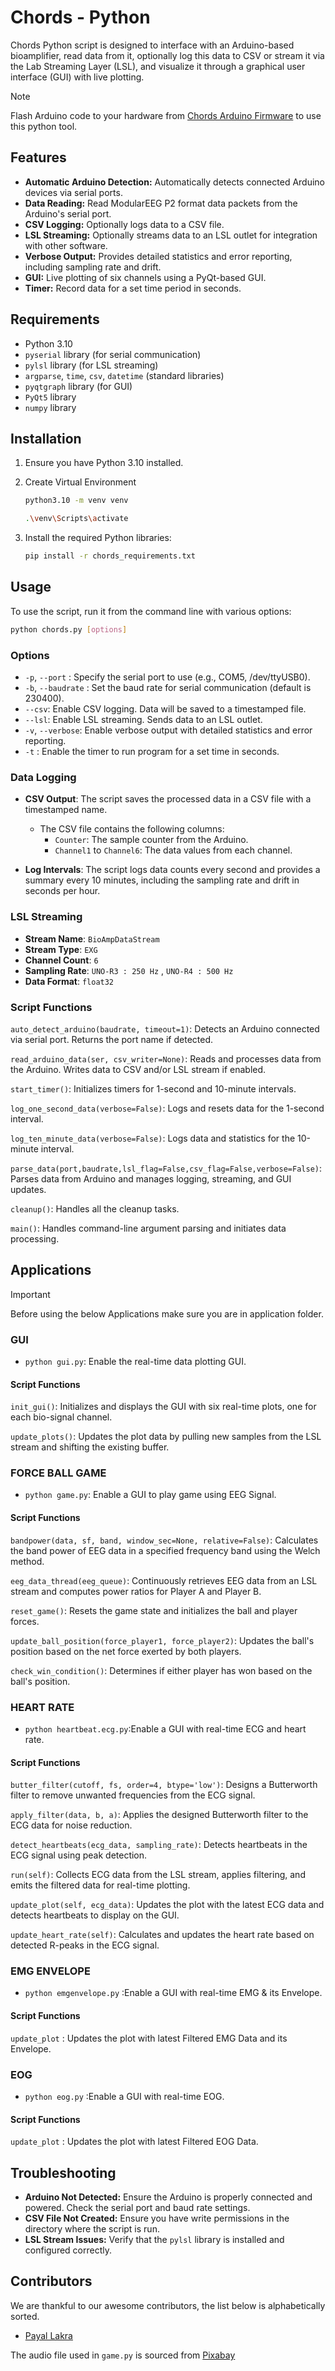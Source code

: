 # Chords - Python

Chords Python script is designed to interface with an Arduino-based bioamplifier, read data from it, optionally log this data to CSV or stream it via the Lab Streaming Layer (LSL), and visualize it through a graphical user interface (GUI) with live plotting.

> [!NOTE]
> Flash Arduino code to your hardware from [Chords Arduino Firmware](https://github.com/upsidedownlabs/Chords-Arduino-Firmware) to use this python tool.

## Features

- **Automatic Arduino Detection:** Automatically detects connected Arduino devices via serial ports.
- **Data Reading:** Read  ModularEEG P2 format data packets from the Arduino's serial port.
- **CSV Logging:** Optionally logs data to a CSV file.
- **LSL Streaming:** Optionally streams data to an LSL outlet for integration with other software.
- **Verbose Output:** Provides detailed statistics and error reporting, including sampling rate and drift.
- **GUI:** Live plotting of six channels using a PyQt-based GUI.
- **Timer:** Record data for a set time period in seconds.

## Requirements

-  Python 3.10
- `pyserial` library (for serial communication)
- `pylsl` library (for LSL streaming)
- `argparse`, `time`, `csv`, `datetime` (standard libraries)
- `pyqtgraph` library (for GUI)
- `PyQt5` library
- `numpy` library

## Installation

1. Ensure you have Python 3.10 installed.
2. Create Virtual Environment
   ```bash
   python3.10 -m venv venv    
   ```

   ```bash
   .\venv\Scripts\activate  
   ```
3. Install the required Python libraries:
    ```bash
    pip install -r chords_requirements.txt
    ```

## Usage

To use the script, run it from the command line with various options:
  ```bash
  python chords.py [options]
  ```
### Options

- `-p`, `--port` <port>: Specify the serial port to use (e.g., COM5, /dev/ttyUSB0).
- `-b`, `--baudrate` <baudrate>: Set the baud rate for serial communication (default is 230400).
- `--csv`: Enable CSV logging. Data will be saved to a timestamped file.
- `--lsl`: Enable LSL streaming. Sends data to an LSL outlet.
- `-v`, `--verbose`: Enable verbose output with detailed statistics and error reporting.
- `-t` : Enable the timer to run program for a set time in seconds.

### Data Logging

- **CSV Output**: The script saves the processed data in a CSV file with a timestamped name.
  - The CSV file contains the following columns:
    - `Counter`: The sample counter from the Arduino.
    - `Channel1` to `Channel6`: The data values from each channel.

- **Log Intervals**: The script logs data counts every second and provides a summary every 10 minutes, including the sampling rate and drift in seconds per hour.

### LSL Streaming

- **Stream Name**: `BioAmpDataStream`
- **Stream Type**: `EXG`
- **Channel Count**: `6`
- **Sampling Rate**: `UNO-R3 : 250 Hz` , `UNO-R4 : 500 Hz`
- **Data Format**: `float32`


### Script Functions

`auto_detect_arduino(baudrate, timeout=1)`: Detects an Arduino connected via serial port. Returns the port name if detected.

`read_arduino_data(ser, csv_writer=None)`: Reads and processes data from the Arduino. Writes data to CSV and/or LSL stream if enabled.

`start_timer()`: Initializes timers for 1-second and 10-minute intervals.

`log_one_second_data(verbose=False)`: Logs and resets data for the 1-second interval.

`log_ten_minute_data(verbose=False)`: Logs data and statistics for the 10-minute interval.

`parse_data(port,baudrate,lsl_flag=False,csv_flag=False,verbose=False)`: Parses data from Arduino and manages logging, streaming, and GUI updates.

`cleanup()`: Handles all the cleanup tasks.

`main()`: Handles command-line argument parsing and initiates data processing.

## Applications

> [!IMPORTANT]
 Before using the below Applications make sure you are in application folder.

### GUI

- `python gui.py`: Enable the real-time data plotting GUI.

#### Script Functions

`init_gui()`: Initializes and displays the GUI with six real-time plots, one for each bio-signal channel.

`update_plots()`: Updates the plot data by pulling new samples from the LSL stream and shifting the existing buffer.

### FORCE BALL GAME

- `python game.py`: Enable a GUI to play game using EEG Signal.

#### Script Functions

`bandpower(data, sf, band, window_sec=None, relative=False)`: Calculates the band power of EEG data in a specified frequency band using the Welch method.

`eeg_data_thread(eeg_queue)`: Continuously retrieves EEG data from an LSL stream and computes power ratios for Player A and Player B.

`reset_game()`: Resets the game state and initializes the ball and player forces.

`update_ball_position(force_player1, force_player2)`: Updates the ball's position based on the net force exerted by both players.

`check_win_condition()`: Determines if either player has won based on the ball's position.

### HEART RATE

- `python heartbeat.ecg.py`:Enable a GUI with real-time ECG and heart rate.

#### Script Functions

`butter_filter(cutoff, fs, order=4, btype='low')`: Designs a Butterworth filter to remove unwanted frequencies from the ECG signal.

`apply_filter(data, b, a)`: Applies the designed Butterworth filter to the ECG data for noise reduction.

`detect_heartbeats(ecg_data, sampling_rate)`: Detects heartbeats in the ECG signal using peak detection.

`run(self)`: Collects ECG data from the LSL stream, applies filtering, and emits the filtered data for real-time plotting.

`update_plot(self, ecg_data)`: Updates the plot with the latest ECG data and detects heartbeats to display on the GUI.

`update_heart_rate(self)`: Calculates and updates the heart rate based on detected R-peaks in the ECG signal.

### EMG ENVELOPE

- `python emgenvelope.py` :Enable a GUI with real-time EMG & its Envelope.

#### Script Functions

 `update_plot` : Updates the plot with latest Filtered EMG Data and its Envelope.

### EOG

- `python eog.py` :Enable a GUI with real-time EOG.

#### Script Functions

 `update_plot` : Updates the plot with latest Filtered EOG Data.

## Troubleshooting

- **Arduino Not Detected:** Ensure the Arduino is properly connected and powered. Check the serial port and baud rate settings.
- **CSV File Not Created:** Ensure you have write permissions in the directory where the script is run.
- **LSL Stream Issues:** Verify that the `pylsl` library is installed and configured correctly.

## Contributors

We are thankful to our awesome contributors, the list below is alphabetically sorted.

- [Payal Lakra](https://github.com/payallakra)

The audio file used in `game.py` is sourced from [Pixabay](https://pixabay.com/sound-effects/brass-fanfare-with-timpani-and-windchimes-reverberated-146260/)